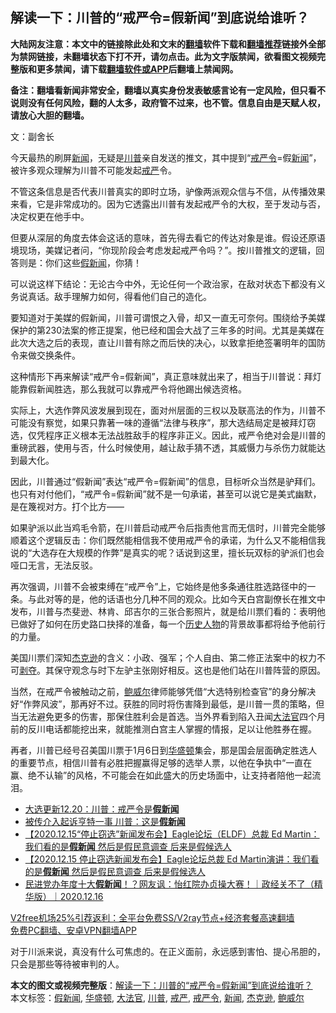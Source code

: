  <h2>解读一下：川普的“戒严令=假新闻”到底说给谁听？</h2> <p class="notice"><b>大陆网友注意：本文中的链接除此处和文末的<a href="https://github.com/bannedbook/fanqiang" >翻墙</a>软件下载和<a href="https://github.com/killgcd/justmysocks/blob/master/README.md">翻墙推荐</a>链接外全部为禁网链接，未翻墙状态下打不开，请勿点击。此为文字版禁闻，欲看图文视频完整版和更多禁闻，请下载<a href="https://github.com/bannedbook/fanqiang">翻墙软件或APP</a>后翻墙上禁闻网。</p><p>备注：翻墙看新闻非常安全，翻墙以真实身份发表敏感言论有一定风险，但只看不说则没有任何风险，翻的人太多，政府管不过来，也不管。信息自由是天赋人权，请放心大胆的翻墙。</b></p>  <div class="entry"> <p></p> <p>文：副舍长</p> <p>今天最热的刷屏<span class='wp_keywordlink_affiliate'><a href="https://www.bannedbook.org/" title="新闻">新闻</a></span>，无疑是<a href="https://www.bannedbook.org/bnews/tag/%e5%b7%9d%e6%99%ae/" class="st_tag internal_tag" rel="tag" title="标签 川普 下的日志">川普</a>亲自发送的推文，其中提到“<a href="https://www.bannedbook.org/bnews/tag/%e6%88%92%e4%b8%a5%e4%bb%a4/" class="st_tag internal_tag" rel="tag" title="标签 戒严令 下的日志">戒严令</a>=假<a href="https://www.bannedbook.org/bnews/tag/%E6%96%B0%E9%97%BB/" class="st_tag internal_tag" rel="tag" title="标签 新闻 下的日志">新闻</a>”，被许多观众理解为川普不可能发起<a href="https://www.bannedbook.org/bnews/tag/%E6%88%92%E4%B8%A5/" class="st_tag internal_tag" rel="tag" title="标签 戒严 下的日志">戒严</a>令。</p> <p>不管这条信息是否代表川普真实的即时立场，驴像两派观众信与不信，从传播效果来看，它是非常成功的。因为它透露出川普有发起戒严令的大权，至于发动与否，决定权更在他手中。</p>  <p>但要从深层的角度去体会这话的意味，首先得去看它的传达对象是谁。假设还原语境现场，美媒记者问，“你现阶段会考虑发起戒严令吗？”。按川普推文的逻辑，回答则是：你们这些<a href="https://www.bannedbook.org/bnews/tag/%E5%81%87%E6%96%B0%E9%97%BB/" class="st_tag internal_tag" rel="tag" title="标签 假新闻 下的日志">假新闻</a>，你猜！</p> <p>可以说这样下结论：无论古今中外，无论任何一个政治家，在敌对状态下都没有义务说真话。敌手理解力如何，得看他们自己的造化。</p> <p>要知道对于美媒的假新闻，川普可谓恨之入骨，却又一直无可奈何。围绕给予美媒保护的第230法案的修正提案，他已经和国会大战了三年多的时间。尤其是美媒在此次大选之后的表现，直让川普有除之而后快的决心，以致拿拒绝签署明年的国防令来做交换条件。</p> <p>这种情形下再来解读“戒严令=假新闻”，真正意味就出来了，相当于川普说：拜灯能靠假新闻胜选，那么我就可以靠戒严令将他踢出候选资格。</p>  <p>实际上，大选作弊风波发展到现在，面对州层面的三权以及联高法的作为，川普不可能没有察觉，如果只靠著一味的遵循“法律与秩序”，那大选结局定是被拜灯窃选，仅凭程序正义根本无法战胜敌手的程序非正义。因此，戒严令绝对会是川普的重磅武器，使用与否，什么时候使用，越让敌手猜不透，其威慑力与杀伤力就能达到最大化。</p> <p>因此，川普通过“假新闻”表达“戒严令=假新闻”的信息，目标听众当然是驴拜们。也只有对付他们，“戒严令=假新闻”就不是一句承诺，甚至可以说它是美式幽默，是在篾视对方。打个比方——</p> <p>如果驴派以此当鸡毛令箭，在川普启动戒严令后指责他言而无信时，川普完全能够顺着这个逻辑反击：你们既然能相信我不使用戒严令的承诺，为什么又不能相信我说的“大选存在大规模的作弊”是真实的呢？话说到这里，擅长玩双标的驴派们也会哑口无言，无法反驳。</p> <p>再次强调，川普不会被束缚在“戒严令”上，它始终是他多条通往胜选路径中的一条。与此对等的是，他的话语也分几种不同的观众。比如今天白宫副僚长在推文中发布，川普与杰斐逊、林肯、邱吉尔的三张合影照片，就是给川票们看的：表明他已做好了如何在历史路口抉择的准备，每一个<span class='wp_keywordlink'><a href="https://www.bannedbook.org/forum32/" title="中国历史人物真相" target="_blank">历史人物</a></span>的背景故事都将给予他前行的力量。</p>  <p>美国川票们深知<a href="https://www.bannedbook.org/bnews/tag/%e6%9d%b0%e5%85%8b%e9%80%8a/" class="st_tag internal_tag" rel="tag" title="标签 杰克逊 下的日志">杰克逊</a>的含义：小政、强军；个人自由、第二修正法案中的权力不可<span class='wp_keywordlink'><a href="https://www.bannedbook.org/forum2/topic21.html" title="《剥夺》 黄建民 著" target="_blank">剥夺</a></span>。其保守观念与时下左驴主张刚好相反。这也是他们站在川普阵营的原因。</p> <p>当然，在戒严令被触动之前，<a href="https://www.bannedbook.org/bnews/tag/%e9%b2%8d%e5%a8%81%e5%b0%94/" class="st_tag internal_tag" rel="tag" title="标签 鲍威尔 下的日志">鲍威尔</a>律师能够凭借“大选特别检查官”的身分解决好“作弊风波”，那再好不过。获胜的同时将伤害降到最低，是川普一贯的策略，但当无法避免更多的伤害，那保住胜利会是首选。当外界看到陷入丑闻<a href="https://www.bannedbook.org/bnews/tag/%e5%a4%a7%e6%b3%95%e5%ae%98/" class="st_tag internal_tag" rel="tag" title="标签 大法官 下的日志">大法官</a>四个月前的反川电话都能挖出来，就能推测白宫主人掌握的情报，足以让他胜券在握。</p> <p>再者，川普已经号召美国川票于1月6日到<a href="https://www.bannedbook.org/bnews/tag/%e5%8d%8e%e7%9b%9b%e9%a1%bf/" class="st_tag internal_tag" rel="tag" title="标签 华盛顿 下的日志">华盛顿</a>集会，那是国会层面确定胜选人的重要节点，相信川普有必胜把握赢得足够的选举人票，以他在争执中“一直在赢、绝不认输”的风格，不可能会在如此盛大的历史场面中，让支持者陪他一起流泪。</p> <ul class='op-related-articles' title='相关阅读'> <li><a href='https://www.bannedbook.org/bnews/cbnews/20201220/1451735.html' target='_blank'>大选更新12.20：川普：戒严令是<b>假新闻</b></a></li> <li><a href='https://www.bannedbook.org/bnews/cnnews/20201218/1450348.html' target='_blank'>被传介入起诉亨特一事 川普：这是<b>假新闻</b></a></li> <li><a href='https://www.bannedbook.org/bnews/bannedvideo/20201218/1450132.html' target='_blank'>【2020.12.15“停止窃选”新闻发布会】Eagle论坛（ELDF）总裁 Ed Martin：我们看的是<b>假新闻</b> 然后是假民意调查 后来是假候选人</a></li> <li><a href='https://www.bannedbook.org/bnews/bannedvideo/20201218/1450052.html' target='_blank'>【2020.12.15 停止窃选新闻发布会】Eagle论坛总裁 Ed Martin演讲：我们看的是<b>假新闻</b> 然后是假民意调查 后来是假候选人</a></li> <li><a href='https://www.bannedbook.org/bnews/taiwannews/20201217/1449693.html' target='_blank'>民进党办年度十大<b>假新闻</b>！？网友讽：怡红院办贞操大赛！｜政经关不了（精华版）｜2020.12.16</a></li> </ul> <p class="texttj"> <a href="https://github.com/bannedbook/fanqiang/wiki/V2ray%E6%9C%BA%E5%9C%BA" target="_blank">V2free机场25%引荐返利：全平台免费SS/V2ray节点+经济套餐高速翻墙</a><br/> <a href="https://github.com/bannedbook/fanqiang/wiki/%E7%A6%81%E9%97%BB%E7%BD%91%E5%AE%89%E5%8D%93%E7%BF%BB%E5%A2%99%E6%96%B0%E9%97%BBAPP" target="_blank">免费PC翻墙、安卓VPN翻墙APP</a></p><p>对于川派来说，真没有什么可焦虑的。在正义面前，永远感到害怕、提心吊胆的，只会是那些等待被审判的人。</p> <a name='sharetosocial'></a>       <div><b>本文的图文或视频完整版</b>：<a href='https://www.bannedbook.org/bnews/ssgc/20201220/1451728.html'>解读一下：川普的“戒严令=假新闻”到底说给谁听？</a></div>  </div><!--END ENTRY--> <div class="postfooter"> <div>本文标签：<a href="https://www.bannedbook.org/bnews/tag/%E5%81%87%E6%96%B0%E9%97%BB/" rel="tag">假新闻</a>, <a href="https://www.bannedbook.org/bnews/tag/%e5%8d%8e%e7%9b%9b%e9%a1%bf/" rel="tag">华盛顿</a>, <a href="https://www.bannedbook.org/bnews/tag/%e5%a4%a7%e6%b3%95%e5%ae%98/" rel="tag">大法官</a>, <a href="https://www.bannedbook.org/bnews/tag/%e5%b7%9d%e6%99%ae/" rel="tag">川普</a>, <a href="https://www.bannedbook.org/bnews/tag/%E6%88%92%E4%B8%A5/" rel="tag">戒严</a>, <a href="https://www.bannedbook.org/bnews/tag/%e6%88%92%e4%b8%a5%e4%bb%a4/" rel="tag">戒严令</a>, <a href="https://www.bannedbook.org/bnews/tag/%E6%96%B0%E9%97%BB/" rel="tag">新闻</a>, <a href="https://www.bannedbook.org/bnews/tag/%e6%9d%b0%e5%85%8b%e9%80%8a/" rel="tag">杰克逊</a>, <a href="https://www.bannedbook.org/bnews/tag/%e9%b2%8d%e5%a8%81%e5%b0%94/" rel="tag">鲍威尔</a></div>  </div><!--END POSTFOOTER--> 
